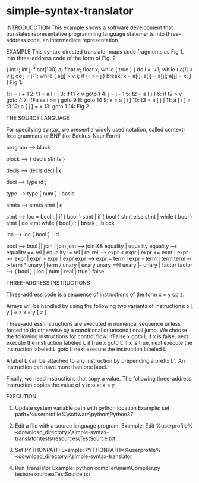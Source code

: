 # simple-syntax-translator
INTRODUCCTION
This example shows a software development that translates representative programming language statements
into three-address code, an intermediate representation.

EXAMPLE
This syntax-directed translator maps code fragments as Fig 1. into three-address code of the form of  Fig. 2

{
int i; int j; float[100] a; float v; float x;
while ( true ) {
do i = i+1; while ( a[i] < v );
do j = j-1; while ( a[j] > v );
if ( i >= j ) break;
x = a[i]; a[i] = a[j]; a[j] = x;
}
}
Fig 1.

1: i = i + 1
2: t1 = a [ i ]
3: if t1 < v goto 1
4: j = j - 1
5: t2 = a [ j ]
6: if t2 > v goto 4
7: ifFalse i >= j goto 9
8: goto 14
9: x = a [ i ]
10: t3 = a [ j ]
11: a [ i ] = t3
12: a [ j ] = x
13: goto 1
14:
Fig 2.


THE SOURCE LANGUAGE

For specifying syntax, we present a widely used notation, called context-free grammars or BNF (for Backus-Naur Form)

program --> block

block --> { decls stmts }

decls --> decls decl | ϵ

decl --> type id ;

type --> type [ num ] | basic

stmts --> stmts stmt | ϵ

stmt --> loc = bool ;
             | if ( bool ) stmt
             | if ( bool ) stmt else stmt
             | while ( bool ) stmt
             | do stmt while ( bool ) ;
             | break ;
             |block
	     
loc --> loc [ bool ] | id

bool --> bool || join | join
join --> join && equality | equality
equality --> equality == rel | equality != rel | rel
rel --> expr < expr | expr <= expr | expr >= expr | expr > expr | expr
expr --> expr + term | expr - term | term
term --> term * unary | term / unary | unary
unary -->! unary |- unary | factor
factor --> ( bool ) | loc | num | real | true | false

THREE-ADDRESS INSTRUCTIONS

Three-address code is a sequence of instructions of the form
		x = y op z.

Arrays will be handled by using the following two variants of instructions:
		x [ y ] = z
		x = y [ z ]

Three-address instructions are executed in numerical sequence unless forced
to do otherwise by a conditional or unconditional jump. We choose the following
instructions for control flow:
	ifFalse x goto L if x is false, next execute the instruction labeled L
	ifTrue x goto L if x is true, next execute the instruction labeled L
	goto L next execute the instruction labeled L

A label L can be attached to any instruction by prepending a prefix L:. An
instruction can have more than one label.

Finally, we need instructions that copy a value. The following three-address
instruction copies the value of y into x:
		x = y

EXECUTION
1) Update system variable path with python location
    Example:
     set path=%userprofile%\software\python\Python37

2) Edit a file with a source language program.
   Example: 
    Edit %userprofile%\<download_directory>\simple-syntax-translator\tests\resources\TestSource.txt

3) Set PYTHONPATH
   Example:
     PYTHONPATH=%userprofile%\<download_directory>\simple-syntax-translator

4) Run Translator
     Example:
        python compiler\main\Compiler.py tests\resources\TestSource.txt
 
